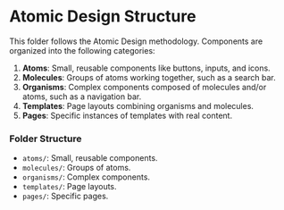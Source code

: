 # Atomic Design Structure

This folder follows the Atomic Design methodology. Components are organized into the following categories:

1. **Atoms**: Small, reusable components like buttons, inputs, and icons.
2. **Molecules**: Groups of atoms working together, such as a search bar.
3. **Organisms**: Complex components composed of molecules and/or atoms, such as a navigation bar.
4. **Templates**: Page layouts combining organisms and molecules.
5. **Pages**: Specific instances of templates with real content.

### Folder Structure

- `atoms/`: Small, reusable components.
- `molecules/`: Groups of atoms.
- `organisms/`: Complex components.
- `templates/`: Page layouts.
- `pages/`: Specific pages.
